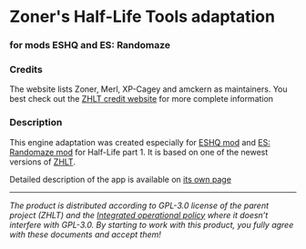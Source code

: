 # Zoner's Half-Life Tools adaptation
### for mods **ESHQ** and **ES: Randomaze**

### Credits

The website lists Zoner, Merl, XP-Cagey and amckern as maintainers. You best check out the
[ZHLT credit website](http://zhlt.info/credits.html) for more complete information

### Description

This engine adaptation was created especially for [ESHQ mod](https://moddb.com/mods/eshq)
and [ES: Randomaze mod](https://moddb.com/mods/esrm) for Half-Life part 1.
It is based on one of the newest versions of [ZHLT](https://github.com/kriswema/zhlt).

Detailed description of the app is available on [its own page](https://adslbarxatov.github.io/ZHLT-tools-for-ESHQ)

---

*The product is distributed according to GPL-3.0 license of the parent project (ZHLT)
and the [Integrated operational policy](https://adslbarxatov.github.io/IOP) where it doesn’t interfere with GPL-3.0.
By starting to work with this product, you fully agree with these documents and accept them!*
